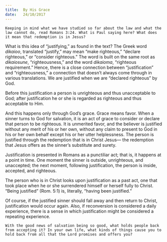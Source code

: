 ```yaml
---
title:  By His Grace
date:   24/10/2017
---
```


`Keeping in mind what we have studied so far about the law and what the law cannot do, read Romans 3:24. What is Paul saying here? What does it mean that redemption is in Jesus?`

What is this idea of “justifying,” as found in the text? The Greek word _dikaioo_, translated “justify,” may mean “make righteous,” “declare righteous,” or “consider righteous.” The word is built on the same root as _dikaiosune_, “righteousness,” and the word _dikaioma_, “righteous requirement.” Hence, there is a close connection between “justification” and “righteousness,” a connection that doesn’t always come through in various translations. We are justified when we are “declared righteous” by God.

Before this justification a person is unrighteous and thus unacceptable to God; after justification he or she is regarded as righteous and thus acceptable to Him.

And this happens only through God’s grace. Grace means favor. When a sinner turns to God for salvation, it is an act of grace to consider or declare that person to be righteous. It is unmerited favor, and the believer is justified without any merit of his or her own, without any claim to present to God in his or her own behalf except his or her utter helplessness. The person is justified through the redemption that is in Christ Jesus— the redemption that Jesus offers as the sinner’s substitute and surety.

Justification is presented in Romans as a punctiliar act; that is, it happens at a point in time. One moment the sinner is outside, unrighteous, and unaccepted; the next moment, following justification, the person is inside, accepted, and righteous.

The person who is in Christ looks upon justification as a past act, one that took place when he or she surrendered himself or herself fully to Christ. “Being justified” (Rom. 5:1) is, literally, “having been justified.”

Of course, if the justified sinner should fall away and then return to Christ, justification would occur again. Also, if reconversion is considered a daily experience, there is a sense in which justification might be considered a repeating experience.

`With the good news of salvation being so good, what holds people back from accepting it? In your own life, what kinds of things cause you to hold back from all that the Lord promises and offers you?`
